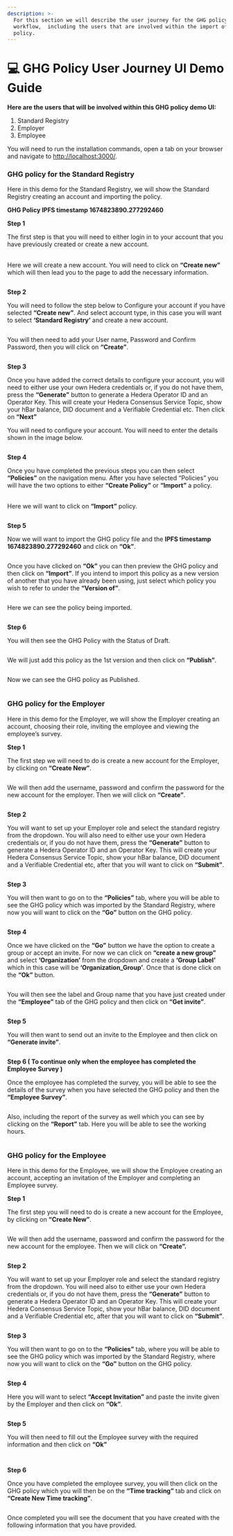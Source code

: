 ```yaml
---
description: >-
  For this section we will describe the user journey for the GHG policy
  workflow,  including the users that are involved within the import of the GHG
  policy.
---
```


# 💻 GHG Policy User Journey UI Demo Guide

**Here are the users that will be involved within this GHG policy demo UI:**

1. Standard Registry
2. Employer
3. Employee

You will need to run the installation commands, open a tab on your browser and navigate to [http://localhost:3000/](http://localhost:3000/).

### GHG policy for the Standard Registry

Here in this demo for the Standard Registry, we will show the Standard Registry creating an account and importing the policy.

**GHG Policy IPFS timestamp 1674823890.277292460**

**Step 1**

The first step is that you will need to either login in to your account that you have previously created or create a new account.

\
Here we will create a new account. You will need to click on **“Create new”** which will then lead you to the page to add the necessary information.

<figure><img src="../../../../.gitbook/assets/image (148).png" alt=""><figcaption></figcaption></figure>

**Step 2**

You will need to follow the step below to Configure your account if you have selected **“Create new”**. And select account type, in this case you will want to select **‘Standard Registry’** and create a new account.

<figure><img src="../../../../.gitbook/assets/image (151).png" alt=""><figcaption></figcaption></figure>

You will then need to add your User name, Password and Confirm Password, then you will click on **“Create”**.

<figure><img src="../../../../.gitbook/assets/image (174).png" alt=""><figcaption></figcaption></figure>

**Step 3**

Once you have added the correct details to configure your account, you will need to either use your own Hedera credentials or, if you do not have them, press the **“Generate”** button to generate a Hedera Operator ID and an Operator Key. This will create your Hedera Consensus Service Topic, show your hBar balance, DID document and a Verifiable Credential etc. Then click on **“Next”**

You will need to configure your account. You will need to enter the details shown in the image below.

<figure><img src="../../../../.gitbook/assets/image (187).png" alt=""><figcaption></figcaption></figure>

**Step 4**

Once you have completed the previous steps you can then select **“Policies”** on the navigation menu. After you have selected “Policies” you will have the two options to either **“Create Policy”** or **“Import”** a policy.

\
Here we will want to click on **“Import”** policy.

<figure><img src="../../../../.gitbook/assets/image (69).png" alt=""><figcaption></figcaption></figure>

**Step 5**

Now we will want to import the GHG policy file and the **IPFS timestamp 1674823890.277292460** and click on **“Ok”**.

<figure><img src="../../../../.gitbook/assets/image (185).png" alt=""><figcaption></figcaption></figure>

Once you have clicked on **“Ok”** you can then preview the GHG policy and then click on **“Import”**. If you intend to import this policy as a new version of another that you have already been using, just select which policy you wish to refer to under the **“Version of”**.

<figure><img src="../../../../.gitbook/assets/image (193).png" alt=""><figcaption></figcaption></figure>

Here we can see the policy being imported.

<figure><img src="../../../../.gitbook/assets/image (6).png" alt=""><figcaption></figcaption></figure>

**Step 6**

You will then see the GHG Policy with the Status of Draft.

<figure><img src="../../../../.gitbook/assets/image (7) (4).png" alt=""><figcaption></figcaption></figure>

We will just add this policy as the 1st version and then click on **“Publish”**.

<figure><img src="../../../../.gitbook/assets/image (140).png" alt=""><figcaption></figcaption></figure>

Now we can see the GHG policy as Published.

<figure><img src="../../../../.gitbook/assets/image (142).png" alt=""><figcaption></figcaption></figure>

### GHG policy for the Employer

Here in this demo for the Employer, we will show the Employer creating an account, choosing their role, inviting the employee and viewing the employee’s survey.

**Step 1**

The first step we will need to do is create a new account for the Employer, by clicking on **“Create New”**.

<figure><img src="../../../../.gitbook/assets/image (71).png" alt=""><figcaption></figcaption></figure>

We will then add the username, password and confirm the password for the new account for the employer. Then we will click on **“Create”**.

<figure><img src="../../../../.gitbook/assets/image (132).png" alt=""><figcaption></figcaption></figure>

**Step 2**

You will want to set up your Employer role and select the standard registry from the dropdown. You will also need to either use your own Hedera credentials or, if you do not have them, press the **“Generate”** button to generate a Hedera Operator ID and an Operator Key. This will create your Hedera Consensus Service Topic, show your hBar balance, DID document and a Verifiable Credential etc, after that you will want to click on **“Submit”**.

<figure><img src="../../../../.gitbook/assets/image (159).png" alt=""><figcaption></figcaption></figure>

**Step 3**

You will then want to go on to the **“Policies”** tab, where you will be able to see the GHG policy which was imported by the Standard Registry, where now you will want to click on the **“Go”** button on the GHG policy.

<figure><img src="../../../../.gitbook/assets/image (169) (1).png" alt=""><figcaption></figcaption></figure>

**Step 4**

Once we have clicked on the **“Go”** button we have the option to create a group or accept an invite. For now we can click on **“create a new group”** and select **‘Organization’** from the dropdown and create a **‘Group Label’** which in this case will be **‘Organization\_Group’**. Once that is done click on the **“Ok”** button.

<figure><img src="../../../../.gitbook/assets/image (65).png" alt=""><figcaption></figcaption></figure>

You will then see the label and Group name that you have just created under the **“Employee”** tab of the GHG policy and then click on **“Get invite”**.

<figure><img src="../../../../.gitbook/assets/image (196).png" alt=""><figcaption></figcaption></figure>

**Step 5**

You will then want to send out an invite to the Employee and then click on **“Generate invite”**.

<figure><img src="../../../../.gitbook/assets/image (70).png" alt=""><figcaption></figcaption></figure>

**Step 6 ( To continue only when the employee has completed the Employee Survey )**

Once the employee has completed the survey, you will be able to see the details of the survey when you have selected the GHG policy and then the **“Employee Survey”**.

<figure><img src="../../../../.gitbook/assets/image (150).png" alt=""><figcaption></figcaption></figure>

Also, including the report of the survey as well which you can see by clicking on the **“Report”** tab. Here you will be able to see the working hours.

<figure><img src="../../../../.gitbook/assets/image (101).png" alt=""><figcaption></figcaption></figure>

### GHG policy for the Employee

Here in this demo for the Employee, we will show the Employee creating an account, accepting an invitation of the Employer and completing an Employee survey.

**Step 1**

The first step you will need to do is create a new account for the Employee, by clicking on **“Create New”**.

<figure><img src="../../../../.gitbook/assets/image (55).png" alt=""><figcaption></figcaption></figure>

We will then add the username, password and confirm the password for the new account for the employee. Then we will click on **“Create”.**

<figure><img src="../../../../.gitbook/assets/image (173).png" alt=""><figcaption></figcaption></figure>

**Step 2**

You will want to set up your Employer role and select the standard registry from the dropdown. You will need also to either use your own Hedera credentials or, if you do not have them, press the **“Generate”** button to generate a Hedera Operator ID and an Operator Key. This will create your Hedera Consensus Service Topic, show your hBar balance, DID document and a Verifiable Credential etc, after that you will want to click on **“Submit”**.

<figure><img src="../../../../.gitbook/assets/image (182).png" alt=""><figcaption></figcaption></figure>

**Step 3**

You will then want to go on to the **“Policies”** tab, where you will be able to see the GHG policy which was imported by the Standard Registry, where now you will want to click on the **“Go”** button on the GHG policy.

<figure><img src="../../../../.gitbook/assets/image (113) (1).png" alt=""><figcaption></figcaption></figure>

**Step 4**

Here you will want to select **“Accept Invitation”** and paste the invite given by the Employer and then click on **“Ok”**.

<figure><img src="../../../../.gitbook/assets/image (116).png" alt=""><figcaption></figcaption></figure>

**Step 5**

You will then need to fill out the Employee survey with the required information and then click on **“Ok”**

<figure><img src="../../../../.gitbook/assets/image (120).png" alt=""><figcaption></figcaption></figure>

<figure><img src="../../../../.gitbook/assets/image (152).png" alt=""><figcaption></figcaption></figure>

**Step 6**

Once you have completed the employee survey, you will then click on the GHG policy which you will then be on the **“Time tracking”** tab and click on **“Create New Time tracking”**.

<figure><img src="../../../../.gitbook/assets/image (181).png" alt=""><figcaption></figcaption></figure>

Once completed you will see the document that you have created with the following information that you have provided.

<figure><img src="../../../../.gitbook/assets/image (191).png" alt=""><figcaption></figcaption></figure>
